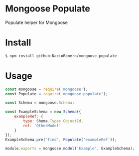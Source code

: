 # Mongoose Populate

Populate helper for Mongoose

# Install

```sh
$ npm install github:DacioRomero/mongoose-populate
```

# Usage

```js
const mongoose = require('mongoose');
const Populate = require('mongoose-populate');

const Schema = mongoose.Schema;

const ExampleSchema = new Schema({
    exampleRef: {
        type: Shema.Types.ObjectId,
        ref: 'OtherModel'
    }
});
ExampleSchema.pre('find', Populate('exampleRef'));

module.exports = mongoose.model('Example', ExampleSchema);
```
